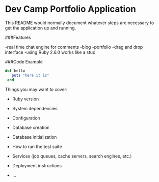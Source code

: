 # Dev Camp Portfolio Application

This README would normally document whatever steps are necessary to get the
application up and running.

###Features

-real time chat engine for comments
-blog
-portfolio
-drag and drop interface
-using Ruby 2.6.0 works like a stud

###Code Example
 ```ruby
 def hello
    puts "here it is"
  end

  ```



Things you may want to cover:

* Ruby version

* System dependencies

* Configuration

* Database creation

* Database initialization

* How to run the test suite

* Services (job queues, cache servers, search engines, etc.)

* Deployment instructions

* ...
